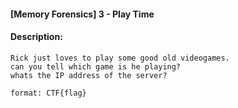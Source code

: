 #### [Memory Forensics] 3 - Play Time  

#### Description:   

```
Rick just loves to play some good old videogames.
can you tell which game is he playing?
whats the IP address of the server?

format: CTF{flag}
```

